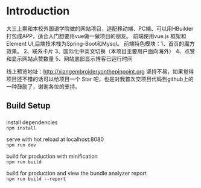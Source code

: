 # Introduction


   大三上期和本校外国语学院做的网站项目，适配移动端、PC端、可以用HBuilder打包成APP，适合入门想要用vue做一做项目的朋友。
   前端使用vue.js 框架和Element UI,后端技术栈为Spring-Boot和Mysql。
   前端特色模块：1、首页的魔方效果。  2、联系卡片  3、国际化中英文切换（本项目主要用户面向海外）  4、点赞和显示网站点赞数量  5、网站底部显示博客已运行时间
   
   线上预览地址：http://xiangembroideryonthepinpoint.org
   坚持不易，如果觉得项目还不错的话可以给项目一个 Star 吧，也是对我首次交项目代码到github上的一种鼓励了，谢谢各位的支持。
  
## Build Setup

### 
install dependencies<br>
`
npm install
`

serve with hot reload at localhost:8080<br>
`
npm run dev
`

build for production with minification<br>
`
npm run build
`

build for production and view the bundle analyzer report<br>
`
npm run build --report
`
